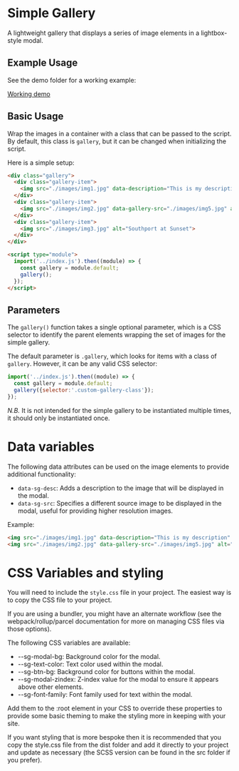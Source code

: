 # Simple Gallery

A lightweight gallery that displays a series of image elements in a lightbox-style modal.

## Example Usage

See the demo folder for a working example:

[Working demo](https://mikeh74.github.io/simplegallery/demo/)

## Basic Usage

Wrap the images in a container with a class that can be passed to the script. By default, this class is `gallery`, but it can be changed when initializing the script.

Here is a simple setup:

```html
<div class="gallery">
  <div class="gallery-item">
    <img src="./images/img1.jpg" data-description="This is my description" alt="Malaga at Christmas">
  </div>
  <div class="gallery-item">
    <img src="./images/img2.jpg" data-gallery-src="./images/img5.jpg" alt="Seagull">
  </div>
  <div class="gallery-item">
    <img src="./images/img3.jpg" alt="Southport at Sunset">
  </div>
</div>

<script type="module">
  import('../index.js').then((module) => {
    const gallery = module.default;
    gallery();
  });
</script>
```

## Parameters

The `gallery()` function takes a single optional parameter, which is a CSS 
selector to identify the parent elements wrapping the set of images for the
simple gallery.

The default parameter is `.gallery`, which looks for items with a class of 
`gallery`. However, it can be any valid CSS selector:

```javascript
import('../index.js').then((module) => {
  const gallery = module.default;
  gallery({selector:'.custom-gallery-class'});
});
```

*N.B.* It is not intended for the simple gallery to be instantiated
multiple times, it should only be instantiated once.

# Data variables
The following data attributes can be used on the image elements to provide
additional functionality:

- `data-sg-desc`: Adds a description to the image that will be displayed in
the modal.
- `data-sg-src`: Specifies a different source image to be displayed in
the modal, useful for providing higher resolution images.

Example:

```html
<img src="./images/img1.jpg" data-description="This is my description" alt="Malaga at Christmas">
<img src="./images/img2.jpg" data-gallery-src="./images/img5.jpg" alt="Seagull">
```

# CSS Variables and styling

You will need to include the `style.css` file in your project. The easiest way 
is to copy the CSS file to your project.

If you are using a bundler, you might have an alternate workflow (see the 
webpack/rollup/parcel documentation for more on managing CSS files via
those options).

The following CSS variables are available:
 * --sg-modal-bg: Background color for the modal.
 * --sg-text-color: Text color used within the modal.
 * --sg-btn-bg: Background color for buttons within the modal.
 * --sg-modal-zindex: Z-index value for the modal to ensure it appears above other elements.
 * --sg-font-family: Font family used for text within the modal.

Add them to the :root element in your CSS to override these properties to
provide some basic theming to make the styling more in keeping with your
site.

If you want styling that is more bespoke then it is recommended that you
copy the style.css file from the dist folder and add it directly to your
project and update as necessary (the SCSS version can be found in the src
folder if you prefer).
